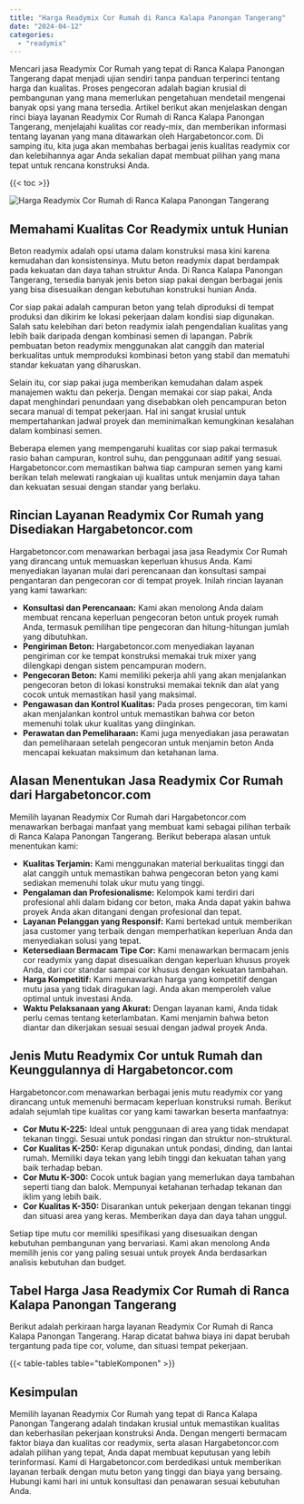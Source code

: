 ```yaml
---
title: "Harga Readymix Cor Rumah di Ranca Kalapa Panongan Tangerang"
date: "2024-04-12"
categories: 
  - "readymix"
---
```



Mencari jasa Readymix Cor Rumah yang tepat di Ranca Kalapa Panongan Tangerang dapat menjadi ujian sendiri tanpa panduan terperinci tentang harga dan kualitas. Proses pengecoran adalah bagian krusial di pembangunan yang mana memerlukan pengetahuan mendetail mengenai banyak opsi yang mana tersedia. Artikel berikut akan menjelaskan dengan rinci biaya layanan Readymix Cor Rumah di Ranca Kalapa Panongan Tangerang, menjelajahi kualitas cor ready-mix, dan memberikan informasi tentang layanan yang mana ditawarkan oleh Hargabetoncor.com. Di samping itu, kita juga akan membahas berbagai jenis kualitas readymix cor dan kelebihannya agar Anda sekalian dapat membuat pilihan yang mana tepat untuk rencana konstruksi Anda.

{{< toc >}}

![Harga Readymix Cor Rumah di Ranca Kalapa Panongan Tangerang](https://hargareadymixid.github.io/hbc/readymix-hbc%20(36).png)

## Memahami Kualitas Cor Readymix untuk Hunian

Beton readymix adalah opsi utama dalam konstruksi masa kini karena kemudahan dan konsistensinya. Mutu beton readymix dapat berdampak pada kekuatan dan daya tahan struktur Anda. Di Ranca Kalapa Panongan Tangerang, tersedia banyak jenis beton siap pakai dengan berbagai jenis yang bisa disesuaikan dengan kebutuhan konstruksi hunian Anda.

Cor siap pakai adalah campuran beton yang telah diproduksi di tempat produksi dan dikirim ke lokasi pekerjaan dalam kondisi siap digunakan. Salah satu kelebihan dari beton readymix ialah pengendalian kualitas yang lebih baik daripada dengan kombinasi semen di lapangan. Pabrik pembuatan beton readymix menggunakan alat canggih dan material berkualitas untuk memproduksi kombinasi beton yang stabil dan mematuhi standar kekuatan yang diharuskan.

Selain itu, cor siap pakai juga memberikan kemudahan dalam aspek manajemen waktu dan pekerja. Dengan memakai cor siap pakai, Anda dapat menghindari penundaan yang disebabkan oleh pencampuran beton secara manual di tempat pekerjaan. Hal ini sangat krusial untuk mempertahankan jadwal proyek dan meminimalkan kemungkinan kesalahan dalam kombinasi semen.

Beberapa elemen yang mempengaruhi kualitas cor siap pakai termasuk rasio bahan campuran, kontrol suhu, dan penggunaan aditif yang sesuai. Hargabetoncor.com memastikan bahwa tiap campuran semen yang kami berikan telah melewati rangkaian uji kualitas untuk menjamin daya tahan dan kekuatan sesuai dengan standar yang berlaku.

## Rincian Layanan Readymix Cor Rumah yang Disediakan Hargabetoncor.com

Hargabetoncor.com menawarkan berbagai jasa jasa Readymix Cor Rumah yang dirancang untuk memuaskan keperluan khusus Anda. Kami menyediakan layanan mulai dari perencanaan dan konsultasi sampai pengantaran dan pengecoran cor di tempat proyek. Inilah rincian layanan yang kami tawarkan:

- **Konsultasi dan Perencanaan:** Kami akan menolong Anda dalam membuat rencana keperluan pengecoran beton untuk proyek rumah Anda, termasuk pemilihan tipe pengecoran dan hitung-hitungan jumlah yang dibutuhkan.
- **Pengiriman Beton:** Hargabetoncor.com menyediakan layanan pengiriman cor ke tempat konstruksi memakai truk mixer yang dilengkapi dengan sistem pencampuran modern.
- **Pengecoran Beton:** Kami memiliki pekerja ahli yang akan menjalankan pengecoran beton di lokasi konstruksi memakai teknik dan alat yang cocok untuk memastikan hasil yang maksimal.
- **Pengawasan dan Kontrol Kualitas:** Pada proses pengecoran, tim kami akan menjalankan kontrol untuk memastikan bahwa cor beton memenuhi tolak ukur kualitas yang diinginkan.
- **Perawatan dan Pemeliharaan:** Kami juga menyediakan jasa perawatan dan pemeliharaan setelah pengecoran untuk menjamin beton Anda mencapai kekuatan maksimum dan ketahanan lama.

## Alasan Menentukan Jasa Readymix Cor Rumah dari Hargabetoncor.com

Memilih layanan Readymix Cor Rumah dari Hargabetoncor.com menawarkan berbagai manfaat yang membuat kami sebagai pilihan terbaik di Ranca Kalapa Panongan Tangerang. Berikut beberapa alasan untuk menentukan kami:

- **Kualitas Terjamin:** Kami menggunakan material berkualitas tinggi dan alat canggih untuk memastikan bahwa pengecoran beton yang kami sediakan memenuhi tolak ukur mutu yang tinggi.
- **Pengalaman dan Profesionalisme:** Kelompok kami terdiri dari profesional ahli dalam bidang cor beton, maka Anda dapat yakin bahwa proyek Anda akan ditangani dengan profesional dan tepat.
- **Layanan Pelanggan yang Responsif:** Kami bertekad untuk memberikan jasa customer yang terbaik dengan memperhatikan keperluan Anda dan menyediakan solusi yang tepat.
- **Ketersediaan Bermacam Tipe Cor:** Kami menawarkan bermacam jenis cor readymix yang dapat disesuaikan dengan keperluan khusus proyek Anda, dari cor standar sampai cor khusus dengan kekuatan tambahan.
- **Harga Kompetitif:** Kami menawarkan harga yang kompetitif dengan mutu jasa yang tidak diragukan lagi. Anda akan memperoleh value optimal untuk investasi Anda.
- **Waktu Pelaksanaan yang Akurat:** Dengan layanan kami, Anda tidak perlu cemas tentang keterlambatan. Kami menjamin bahwa beton diantar dan dikerjakan sesuai sesuai dengan jadwal proyek Anda.

## Jenis Mutu Readymix Cor untuk Rumah dan Keunggulannya di Hargabetoncor.com

Hargabetoncor.com menawarkan berbagai jenis mutu readymix cor yang dirancang untuk memenuhi bermacam keperluan konstruksi rumah. Berikut adalah sejumlah tipe kualitas cor yang kami tawarkan beserta manfaatnya:

- **Cor Mutu K-225:** Ideal untuk penggunaan di area yang tidak mendapat tekanan tinggi. Sesuai untuk pondasi ringan dan struktur non-struktural.
- **Cor Kualitas K-250:** Kerap digunakan untuk pondasi, dinding, dan lantai rumah. Memiliki daya tekan yang lebih tinggi dan kekuatan tahan yang baik terhadap beban.
- **Cor Mutu K-300:** Cocok untuk bagian yang memerlukan daya tambahan seperti tiang dan balok. Mempunyai ketahanan terhadap tekanan dan iklim yang lebih baik.
- **Cor Kualitas K-350:** Disarankan untuk pekerjaan dengan tekanan tinggi dan situasi area yang keras. Memberikan daya dan daya tahan unggul.

Setiap tipe mutu cor memiliki spesifikasi yang disesuaikan dengan kebutuhan pembangunan yang bervariasi. Kami akan menolong Anda memilih jenis cor yang paling sesuai untuk proyek Anda berdasarkan analisis kebutuhan dan budget.

## Tabel Harga Jasa Readymix Cor Rumah di Ranca Kalapa Panongan Tangerang

Berikut adalah perkiraan harga layanan Readymix Cor Rumah di Ranca Kalapa Panongan Tangerang. Harap dicatat bahwa biaya ini dapat berubah tergantung pada tipe cor, volume, dan situasi tempat pekerjaan.

{{< table-tables table="tableKomponen" >}}

## Kesimpulan

Memilih layanan Readymix Cor Rumah yang tepat di Ranca Kalapa Panongan Tangerang adalah tindakan krusial untuk memastikan kualitas dan keberhasilan pekerjaan konstruksi Anda. Dengan mengerti bermacam faktor biaya dan kualitas cor readymix, serta alasan Hargabetoncor.com adalah pilihan yang tepat, Anda dapat membuat keputusan yang lebih terinformasi. Kami di Hargabetoncor.com berdedikasi untuk memberikan layanan terbaik dengan mutu beton yang tinggi dan biaya yang bersaing. Hubungi kami hari ini untuk konsultasi dan penawaran sesuai kebutuhan Anda.
